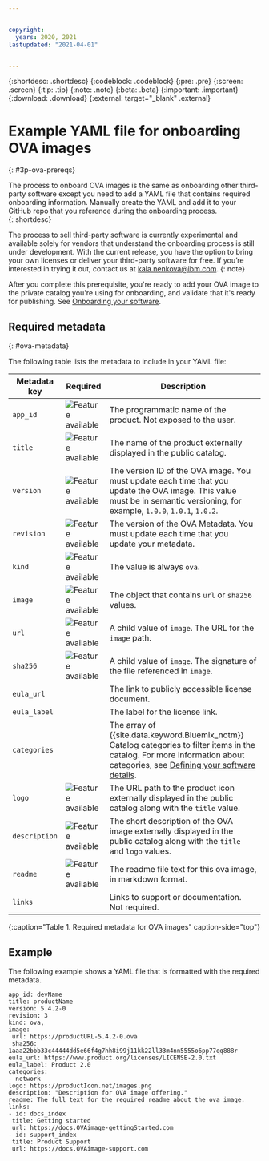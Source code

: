 ```yaml
---


copyright:
  years: 2020, 2021
lastupdated: "2021-04-01"


---
```


{:shortdesc: .shortdesc}
{:codeblock: .codeblock}
{:pre: .pre}
{:screen: .screen}
{:tip: .tip}
{:note: .note}
{:beta: .beta}
{:important: .important}
{:download: .download}
{:external: target="_blank" .external}

# Example YAML file for onboarding OVA images
{: #3p-ova-prereqs}

The process to onboard OVA images is the same as onboarding other third-party software except you need to add a YAML file that contains required onboarding information. Manually create the YAML and add it to your GitHub repo that you reference during the onboarding process.  
{: shortdesc}

The process to sell third-party software is currently experimental and available solely for vendors that understand the onboarding process is still under development. With the current release, you have the option to bring your own licenses or deliver your third-party software for free. If you’re interested in trying it out, contact us at kala.nenkova@ibm.com.
{: note}

After you complete this prerequisite, you're ready to add your OVA image to the private catalog you're using for onboarding, and validate that it's ready for publishing. See [Onboarding your software](/docs/third-party?topic=third-party-sw-validate).

## Required metadata
{: #ova-metadata}

The following table lists the metadata to include in your YAML file:

| Metadata key  | Required | Description |
|---------------|----------|-------------|
| `app_id`      | ![Feature available](../icons/icon_enabled.svg) | The programmatic name of the product. Not exposed to the user. |
| `title`       | ![Feature available](../icons/icon_enabled.svg) | The name of the product externally displayed in the public catalog. |
| `version`     | ![Feature available](../icons/icon_enabled.svg) | The version ID of the OVA image. You must update each time that you update the OVA image. This value must be in semantic versioning, for example, `1.0.0`, `1.0.1`, `1.0.2`. | 
| `revision`    | ![Feature available](../icons/icon_enabled.svg) | The version of the OVA Metadata. You must update each time that you update your metadata. |
| `kind`        | ![Feature available](../icons/icon_enabled.svg) | The value is always `ova`. |
| `image`       | ![Feature available](../icons/icon_enabled.svg) | The object that contains `url` or `sha256` values. |
| `url`         | ![Feature available](../icons/icon_enabled.svg) | A child value of `image`. The URL for the `image` path. |
| `sha256`      | ![Feature available](../icons/icon_enabled.svg) | A child value of `image`. The signature of the file referenced in `image`. |
| `eula_url`    |          | The link to publicly accessible license document. |
| `eula_label`  |          | The label for the license link. |
| `categories`  |          | The array of {{site.data.keyword.Bluemix_notm}} Catalog categories to filter items in the catalog. For more information about categories, see [Defining your software details](/docs/third-party?topic=third-party-sw-product-details). |
| `logo`        | ![Feature available](../icons/icon_enabled.svg) | The URL path to the product icon externally displayed in the public catalog along with the `title` value. |
| `description` | ![Feature available](../icons/icon_enabled.svg) | The short description of the OVA image externally displayed in the public catalog along with the `title` and `logo` values. |
| `readme`      | ![Feature available](../icons/icon_enabled.svg) |  The readme file text for this ova image, in markdown format. |
| `links`       |          | Links to support or documentation. Not required. |
{:caption="Table 1. Required metadata for OVA images" caption-side="top"}


## Example

The following example shows a YAML file that is formatted with the required metadata. 

```
app_id: devName
title: productName
version: 5.4.2-0
revision: 3
kind: ova,
image:
 url: https://productURL-5.4.2-0.ova
 sha256: 1aaa22bbb33c44444dd5e66f4g7hh8i99j11kk22ll33m4nn5555o6pp77qq888r
eula_url: https://www.product.org/licenses/LICENSE-2.0.txt
eula_label: Product 2.0
categories:
- network
logo: https://productIcon.net/images.png
description: "Description for OVA image offering."
readme: The full text for the required readme about the ova image.
links:
- id: docs_index
 title: Getting started
 url: https://docs.OVAimage-gettingStarted.com
- id: support_index
 title: Product Support
 url: https://docs.OVAimage-support.com
```



